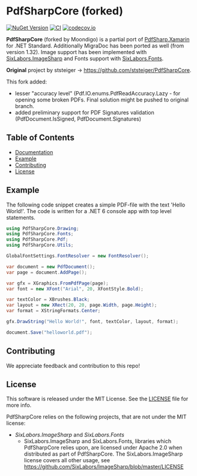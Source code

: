# PdfSharpCore (forked)

[![NuGet Version](https://img.shields.io/nuget/v/Moondigo.PdfSharpCore.svg)](https://www.nuget.org/packages/Moondigo.PdfSharpCore/)
[![CI](https://github.com/thrull/Moondigo.PdfSharpCore/actions/workflows/build.yml/badge.svg)](https://github.com/thrull/Moondigo.PdfSharpCore/actions/workflows/build.yml)
[![codecov.io](https://codecov.io/github/thrull/Moondigo.PdfSharpCore/coverage.svg?branch=master)](https://codecov.io/github/thrull/Moondigo.PdfSharpCore?branch=master)

**PdfSharpCore** (forked by Moondigo) is a partial port of [PdfSharp.Xamarin](https://github.com/roceh/PdfSharp.Xamarin/) for .NET Standard.
Additionally MigraDoc has been ported as well (from version 1.32).
Image support has been implemented with [SixLabors.ImageSharp](https://github.com/JimBobSquarePants/ImageSharp/) and Fonts support with [SixLabors.Fonts](https://github.com/SixLabors/Fonts).

**Original** project by ststeiger -> https://github.com/ststeiger/PdfSharpCore. 

This fork added:
 - lesser "accuracy level" (Pdf.IO.enums.PdfReadAccuracy.Lazy - for opening some broken PDFs. Final solution might be pushed to original branch.
 - added preliminary support for PDF Signatures validation (PdfDocument.IsSigned, PdfDocument.Signatures)

## Table of Contents

- [Documentation](docs/index.md)
- [Example](#example)
- [Contributing](#contributing)
- [License](#license)


## Example

The following code snippet creates a simple PDF-file with the text 'Hello World!'.
The code is written for a .NET 6 console app with top level statements.

```csharp
using PdfSharpCore.Drawing;
using PdfSharpCore.Fonts;
using PdfSharpCore.Pdf;
using PdfSharpCore.Utils;

GlobalFontSettings.FontResolver = new FontResolver();

var document = new PdfDocument();
var page = document.AddPage();

var gfx = XGraphics.FromPdfPage(page);
var font = new XFont("Arial", 20, XFontStyle.Bold);

var textColor = XBrushes.Black;
var layout = new XRect(20, 20, page.Width, page.Height);
var format = XStringFormats.Center;

gfx.DrawString("Hello World!", font, textColor, layout, format);

document.Save("helloworld.pdf");
```

## Contributing

We appreciate feedback and contribution to this repo!


## License

This software is released under the MIT License. See the [LICENSE](LICENCE.md) file for more info.

PdfSharpCore relies on the following projects, that are not under the MIT license:

* *SixLabors.ImageSharp* and *SixLabors.Fonts*
  * SixLabors.ImageSharp and SixLabors.Fonts, libraries which PdfSharpCore relies upon, are licensed under Apache 2.0 when distributed as part of PdfSharpCore. The SixLabors.ImageSharp license covers all other usage, see https://github.com/SixLabors/ImageSharp/blob/master/LICENSE